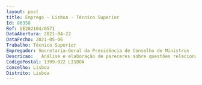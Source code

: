 ```yaml
--- 
layout: post
title: Emprego - Lisboa - Técnico Superior
Id: 86358
Ref: OE202104/0571
DataAbertura: 2021-04-22
DataFecho: 2021-05-06
Trabalho: Técnico Superior
Empregador: Secretaria-Geral da Presidência de Conselho de Ministros
Descricao:   Análise e elaboração de pareceres sobre questões relacionadas com contratação pública e o regime da realização da despesa   Condução de procedimentos de contratação pública para a SGPCM, gabinetes de membros do Governo e demais entidades a quem a SGPCM presta apoio   Participação em júris de procedimentos de aquisição de bens e serviços e empreitadas   Condução de procedimentos centralizados, no âmbito das funções de Unidade Ministerial de Compras, que inclui a) Coordenação do levantamento de necessidades junto das entidades adquirentes b) Preparação, elaboração e instrução de pedidos de parecer e autorização a submeter a diversas entidades no âmbito da contratação de bens e serviços e da realização da despesa c) Elaboração de peças do procedimento, informações e diversas notificações e comunicações no decorrer dos procedimentos de contratação pública.
CodigoPostal: 1399-022 LISBOA
Concelho: Lisboa
Distrito: Lisboa
--- 
```

